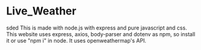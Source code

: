 # Live_Weather
sded
This is made with node.js with express and pure javascript and css.
This website uses express, axios, body-parser and dotenv as npm, so install it or use "npm i" in node.
It uses openweathermap's API.
